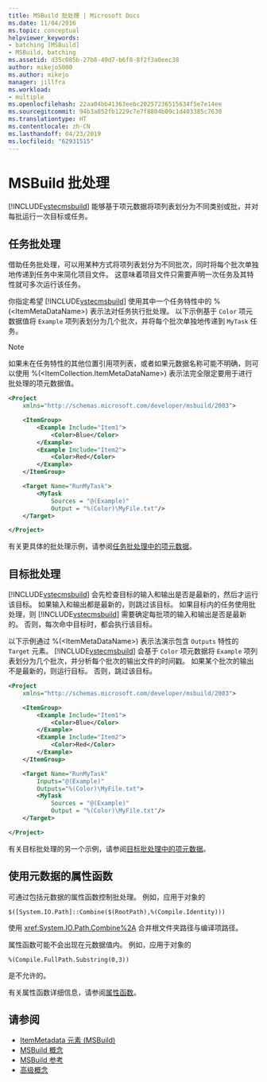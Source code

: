```yaml
---
title: MSBuild 批处理 | Microsoft Docs
ms.date: 11/04/2016
ms.topic: conceptual
helpviewer_keywords:
- batching [MSBuild]
- MSBuild, batching
ms.assetid: d35c085b-27b8-49d7-b6f8-8f2f3a0eec38
author: mikejo5000
ms.author: mikejo
manager: jillfra
ms.workload:
- multiple
ms.openlocfilehash: 22aa04bb41363eebc20257236515634f5e7e14ee
ms.sourcegitcommit: 94b3a052fb1229c7e7f8804b09c1d403385c7630
ms.translationtype: HT
ms.contentlocale: zh-CN
ms.lasthandoff: 04/23/2019
ms.locfileid: "62931515"
---
```

# <a name="msbuild-batching"></a>MSBuild 批处理
[!INCLUDE[vstecmsbuild](../extensibility/internals/includes/vstecmsbuild_md.md)] 能够基于项元数据将项列表划分为不同类别或批，并对每批运行一次目标或任务。

## <a name="task-batching"></a>任务批处理
借助任务批处理，可以用某种方式将项列表划分为不同批次，同时将每个批次单独地传递到任务中来简化项目文件。 这意味着项目文件只需要声明一次任务及其特性就可多次运行该任务。

你指定希望 [!INCLUDE[vstecmsbuild](../extensibility/internals/includes/vstecmsbuild_md.md)] 使用其中一个任务特性中的 %(\<ItemMetaDataName>) 表示法对任务执行批处理。 以下示例基于 `Color` 项元数据值将 `Example` 项列表划分为几个批次，并将每个批次单独地传递到 `MyTask` 任务。

> [!NOTE]
> 如果未在任务特性的其他位置引用项列表，或者如果元数据名称可能不明确，则可以使用 %(\<ItemCollection.ItemMetaDataName>) 表示法完全限定要用于进行批处理的项元数据值。

```xml
<Project
    xmlns="http://schemas.microsoft.com/developer/msbuild/2003">

    <ItemGroup>
        <Example Include="Item1">
            <Color>Blue</Color>
        </Example>
        <Example Include="Item2">
            <Color>Red</Color>
        </Example>
    </ItemGroup>

    <Target Name="RunMyTask">
        <MyTask
            Sources = "@(Example)"
            Output = "%(Color)\MyFile.txt"/>
    </Target>

</Project>
```

有关更具体的批处理示例，请参阅[任务批处理中的项元数据](../msbuild/item-metadata-in-task-batching.md)。

## <a name="target-batching"></a>目标批处理
[!INCLUDE[vstecmsbuild](../extensibility/internals/includes/vstecmsbuild_md.md)] 会先检查目标的输入和输出是否是最新的，然后才运行该目标。 如果输入和输出都是最新的，则跳过该目标。 如果目标内的任务使用批处理，则 [!INCLUDE[vstecmsbuild](../extensibility/internals/includes/vstecmsbuild_md.md)] 需要确定每批项的输入和输出是否是最新的。 否则，每次命中目标时，都会执行该目标。

以下示例通过 %(\<ItemMetaDataName>) 表示法演示包含 `Outputs` 特性的 `Target` 元素。 [!INCLUDE[vstecmsbuild](../extensibility/internals/includes/vstecmsbuild_md.md)] 会基于 `Color` 项元数据将 `Example` 项列表划分为几个批次，并分析每个批次的输出文件的时间戳。 如果某个批次的输出不是最新的，则运行目标。 否则，跳过该目标。

```xml
<Project
    xmlns="http://schemas.microsoft.com/developer/msbuild/2003">

    <ItemGroup>
        <Example Include="Item1">
            <Color>Blue</Color>
        </Example>
        <Example Include="Item2">
            <Color>Red</Color>
        </Example>
    </ItemGroup>

    <Target Name="RunMyTask"
        Inputs="@(Example)"
        Outputs="%(Color)\MyFile.txt">
        <MyTask
            Sources = "@(Example)"
            Output = "%(Color)\MyFile.txt"/>
    </Target>

</Project>
```

有关目标批处理的另一个示例，请参阅[目标批处理中的项元数据](../msbuild/item-metadata-in-target-batching.md)。

## <a name="property-functions-using-metadata"></a>使用元数据的属性函数
可通过包括元数据的属性函数控制批处理。 例如，应用于对象的

`$([System.IO.Path]::Combine($(RootPath),%(Compile.Identity)))`

使用 <xref:System.IO.Path.Combine%2A> 合并根文件夹路径与编译项路径。

属性函数可能不会出现在元数据值内。 例如，应用于对象的

`%(Compile.FullPath.Substring(0,3))`

是不允许的。

有关属性函数详细信息，请参阅[属性函数](../msbuild/property-functions.md)。

## <a name="see-also"></a>请参阅
- [ItemMetadata 元素 (MSBuild)](../msbuild/itemmetadata-element-msbuild.md)
- [MSBuild 概念](../msbuild/msbuild-concepts.md)
- [MSBuild 参考](../msbuild/msbuild-reference.md)
- [高级概念](../msbuild/msbuild-advanced-concepts.md)
